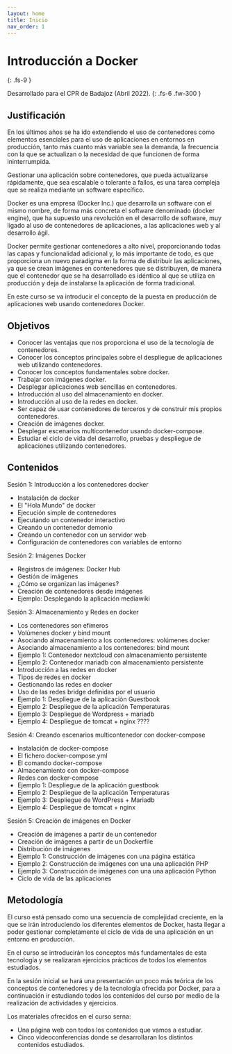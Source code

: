 ```yaml
---
layout: home
title: Inicio
nav_order: 1
---
```


# Introducción a Docker
{: .fs-9 }

Desarrollado para el CPR de Badajoz (Abril 2022).
{: .fs-6 .fw-300 }

## Justificación

En los últimos años se ha ido extendiendo el uso de contenedores como elementos esenciales para el uso de aplicaciones en entornos en producción, tanto más cuanto más variable sea la demanda, la frecuencia con la que se actualizan o la necesidad de que funcionen de forma ininterrumpida.

Gestionar una aplicación sobre contenedores, que pueda actualizarse rápidamente, que sea escalable o tolerante a fallos, es una tarea compleja que se realiza mediante un software específico. 

Docker es una empresa (Docker Inc.) que desarrolla un software con el mismo nombre, de forma más concreta el software denominado (docker engine), que ha supuesto una revolución en el desarrollo de software, muy ligado al uso de contenedores de aplicaciones, a las aplicaciones web y al desarrollo ágil.

Docker permite gestionar contenedores a alto nivel, proporcionando todas las capas y funcionalidad adicional y, lo más importante de todo, es que proporciona un nuevo paradigma en la forma de distribuir las aplicaciones, ya que se crean imágenes en contenedores que se distribuyen, de manera que el contenedor que se ha desarrollado es idéntico al que se utiliza en producción y deja de instalarse la aplicación de forma tradicional.

En este curso se va introducir el concepto de la puesta en producción de aplicaciones web usando contenedores Docker.

## Objetivos

* Conocer las ventajas que nos proporciona el uso de la tecnología de contenedores.
* Conocer los conceptos principales sobre el despliegue de aplicaciones web utilizando contenedores.
* Conocer los conceptos fundamentales sobre docker.
* Trabajar con imágenes docker.
* Desplegar aplicaciones web sencillas en contenedores.
* Introducción al uso del almacenamiento en docker.
* Introducción al uso de la redes en docker.
* Ser capaz de usar contenedores de terceros y de construir mis propios contenedores.    
* Creación de imágenes docker.
* Desplegar escenarios multicontenedor usando docker-compose.
* Estudiar el ciclo de vida del desarrollo, pruebas y despliegue de aplicaciones utilizando contenedores.

## Contenidos

Sesión 1: Introducción a los contenedores docker

* Instalación de docker
* El "Hola Mundo" de docker
* Ejecución simple de contenedores
* Ejecutando un contenedor interactivo
* Creando un contenedor demonio
* Creando un contenedor con un servidor web
* Configuración de contenedores con variables de entorno

Sesión 2: Imágenes Docker

* Registros de imágenes: Docker Hub
* Gestión de imágenes
* ¿Cómo se organizan las imágenes?
* Creación de contenedores desde imágenes
* Ejemplo: Desplegando la aplicación mediawiki 

Sesión 3: Almacenamiento y Redes en docker

* Los contenedores son efímeros
* Volúmenes docker y bind mount
* Asociando almacenamiento a los contenedores: volúmenes docker
* Asociando almacenamiento a los contenedores: bind mount
* Ejemplo 1: Contenedor nextcloud con almacenamiento persistente
* Ejemplo 2: Contenedor mariadb con almacenamiento persistente 
* Introducción a las redes en docker
* Tipos de redes en docker
* Gestionando las redes en docker
* Uso de las redes bridge definidas por el usuario
* Ejemplo 1: Despliegue de la aplicación Guestbook
* Ejemplo 2: Despliegue de la aplicación Temperaturas
* Ejemplo 3: Despliegue de Wordpress + mariadb
* Ejemplo 4: Despliegue de tomcat + nginx ????

Sesión 4: Creando escenarios multicontenedor con docker-compose 

* Instalación de docker-compose
* El fichero docker-compose.yml
* El comando docker-compose
* Almacenamiento con docker-compose
* Redes con docker-compose
* Ejemplo 1: Despliegue de la aplicación guestbook
* Ejemplo 2: Despliegue de la aplicación Temperaturas
* Ejemplo 3: Despliegue de WordPress + Mariadb
* Ejemplo 4: Despliegue de tomcat + nginx 

Sesión 5: Creación de imágenes en Docker 

* Creación de imágenes a partir de un contenedor
* Creación de imágenes a partir de un Dockerfile
* Distribución de imágenes
* Ejemplo 1: Construcción de imágenes con una página estática
* Ejemplo 2: Construcción de imágenes con una una aplicación PHP
* Ejemplo 3: Construcción de imágenes con una una aplicación Python
* Ciclo de vida de las aplicaciones 

## Metodología

El curso está pensado como una secuencia de complejidad creciente, en la que se irán introduciendo los diferentes elementos de Docker, hasta llegar a poder gestionar completamente el ciclo de vida de una aplicación en un entorno en producción.

En el curso se introducirán los conceptos más fundamentales de esta tecnología y se realizaran ejercicios prácticos de todos los elementos estudiados.

En la sesión inicial se hará una presentación un poco más teórica de los conceptos de contenedores y de la tecnología ofrecida por Docker, para  a continuación ir estudiando todos los contenidos del curso por medio de la realización de actividades y ejercicios.

Los materiales ofrecidos en el curso serna:

* Una página web con todos los contenidos que vamos a estudiar.
* Cinco videoconferencias donde se desarrollaran los distintos contenidos estudiados.

